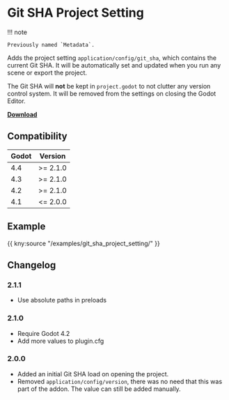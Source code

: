 # Git SHA Project Setting

!!! note

    Previously named `Metadata`.

Adds the project setting `application/config/git_sha`, which contains the current Git SHA.
It will be automatically set and updated when you run any scene or export the project.

The Git SHA will **not** be kept in `project.godot` to not clutter any version control system. It will be removed from the settings on closing the Godot Editor.

[**Download**](https://github.com/kenyoni-software/godot-addons/releases)

## Compatibility

| Godot | Version  |
|-------|----------|
| 4.4   | >= 2.1.0 |
| 4.3   | >= 2.1.0 |
| 4.2   | >= 2.1.0 |
| 4.1   | <= 2.0.0 |

## Example

{{ kny:source "/examples/git_sha_project_setting/" }}

## Changelog

### 2.1.1

- Use absolute paths in preloads

### 2.1.0

- Require Godot 4.2
- Add more values to plugin.cfg

### 2.0.0

- Added an initial Git SHA load on opening the project.
- Removed `application/config/version`, there was no need that this was part of the addon. The value can still be added manually.
